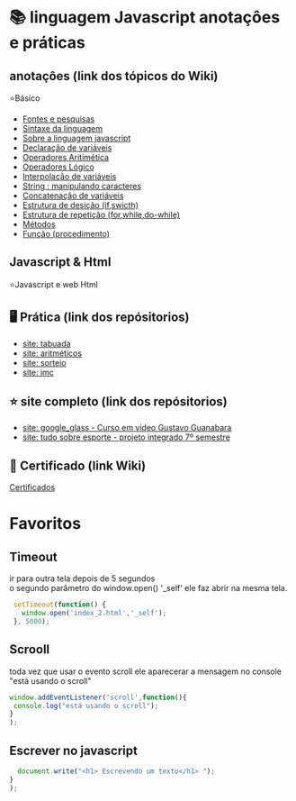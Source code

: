 # 📚 linguagem Javascript anotaçôes e práticas

 ## anotaçôes (link dos tópicos do  Wiki)
 :star:Básico
 * [Fontes e pesquisas](https://github.com/leandroluizpereira/javascript/wiki)
 * [Sintaxe da linguagem](https://github.com/leandroluizpereira/javascript/wiki/1-sintaxe-da-linguagem)
 * [Sobre a linguagem javascript](https://github.com/leandroluizpereira/javascript/wiki/1.1-sobre-a-linguagem-javascript)
 * [Declaraçâo de variáveis](https://github.com/leandroluizpereira/javascript/wiki/1.2-Declara%C3%A7%C3%A2o-de-vari%C3%A1veis)
 * [Operadores Aritimética](https://github.com/leandroluizpereira/javascript/wiki/1.3-Operadores-Aritim%C3%A9tica)
 * [Operadores Lógico](https://github.com/leandroluizpereira/javascript/wiki/1.4-Operadores-L%C3%B3gico)
 * [Interpolaçâo de variáveis](https://github.com/leandroluizpereira/javascript/wiki/1.5-Interpola%C3%A7%C3%A2o-de-vari%C3%A1veis)
 * [String : manipulando caracteres ](https://github.com/leandroluizpereira/javascript/wiki/1.6-String-:-manipulando-caracteres)
 * [Concatenaçâo de variáveis](https://github.com/leandroluizpereira/javascript/wiki/1.7-Concatena%C3%A7%C3%A2o-de-vari%C3%A1veis)
 * [Estrutura de desição (if,swicth)](https://github.com/leandroluizpereira/javascript/wiki/1.8-Estrutura-de-desi%C3%A7%C3%A3o-(if,swicth))
 * [Estrutura de repetiçâo (for,while,do-while)](https://github.com/leandroluizpereira/javascript/wiki/1.99--Estrutura-de-repeti%C3%A7%C3%A2o-(for,while,do-while))
 * [Métodos](https://github.com/leandroluizpereira/javascript/wiki/2.0-M%C3%A9todos)
 * [Função (procedimento)](https://github.com/leandroluizpereira/javascript/wiki/1.9-fun%C3%A7%C3%A2o)



## Javascript & Html
  :star:Javascript e web Html
   <!--
   * [Mudar de tela após 6 segundos]()
   * [(Unicode) Formatar caracteres e espaços ]()
 -
-->
 ## 🖥️ Prática (link dos repósitorios)
 * [site: tabuada](https://github.com/leandroluizpereira/javascript/tree/main/site-tabuada)
 * [site: aritméticos](https://github.com/leandroluizpereira/javascript/tree/main/site_aritmetica)
 * [site: sorteio](https://github.com/leandroluizpereira/javascript/blob/main/site_sorteio/Readme.md)
 * [site: imc](https://github.com/leandroluizpereira/javascript/tree/main/site_imc)
 
## :star: site completo (link dos repósitorios)
 * [site: google_glass - Curso em video Gustavo Guanabara](https://github.com/leandroluizpereira/site-google-glass)
 * [site: tudo sobre esporte - projeto integrado 7º semestre](https://github.com/leandroluizpereira/project-web-sport)

## 🥇 Certificado (link Wiki)
[Certificados](https://github.com/leandroluizpereira/javascript/wiki/certificados)
 
 <div id="sobre">
 
 
  <div id="timeout">
 
 # Favoritos
 
 ## Timeout 
 
 ir para outra tela depois de 5 segundos <br> o segundo parâmetro do window.open() '_self' ele faz abrir na mesma tela.
 
 ```javascript
  setTimeout(function() {
    window.open('index_2.html','_self');
  }, 5000);
 ```
 <div id="scroll">
 
## Scrooll

toda vez que usar o evento scroll ele aparecerar a mensagem no console "está usando o scroll"
 ```javascript
window.addEventListener('scroll',function(){  
  console.log("está usando o scroll");
}
);
 ```
 
## Escrever no javascript

 ```javascript
   document.write("<h1> Escrevendo um texto</h1> ");
}
);
 ```
